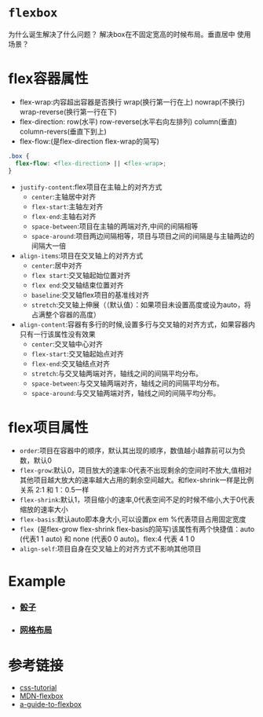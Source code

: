 # ```flexbox```
为什么诞生解决了什么问题？
解决box在不固定宽高的时候布局。垂直居中
使用场景？
# flex容器属性
- flex-wrap:内容超出容器是否换行 wrap(换行第一行在上) nowrap(不换行) wrap-reverse(换行第一行在下)
- flex-direction: row(水平) row-reverse(水平右向左排列) column(垂直) column-revers(垂直下到上)
- flex-flow:(是flex-direction flex-wrap的简写)
```css
.box {
  flex-flow: <flex-direction> || <flex-wrap>;
}
```
- ```justify-content```:flex项目在主轴上的对齐方式
  - ```center```:主轴居中对齐
  - ```flex-start```:主轴左对齐
  - ```flex-end```:主轴右对齐
  - ```space-between```:项目在主轴的两端对齐,中间的间隔相等
  - ```space-around```:项目两边间隔相等，项目与项目之间的间隔是与主轴两边的间隔大一倍
- ```align-items```:项目在交叉轴上的对齐方式
  - ```center```:居中对齐
  - ```flex start```:交叉轴起始位置对齐
  - ```flex end```:交叉轴结束位置对齐
  - ```baseline```:交叉轴flex项目的基准线对齐
  - ```stretch```:交叉轴上伸展（（默认值）：如果项目未设置高度或设为auto，将占满整个容器的高度）
- ```align-content```:容器有多行的时候,设置多行与交叉轴的对齐方式，如果容器内只有一行该属性没有效果
    - ```center```:交叉轴中心对齐
    - ```flex-start```:交叉轴起始点对齐
    - ```flex-end```:交叉轴结点对齐
    - ```stretch```:与交叉轴两端对齐，轴线之间的间隔平均分布。
    - ```space-between```:与交叉轴两端对齐，轴线之间的间隔平均分布。
    - ```space-around```:与交叉轴两端对齐，轴线之间的间隔平均分布。

# flex项目属性
- ```order```:项目在容器中的顺序，默认其出现的顺序，数值越小越靠前可以为负数，默认0
- ```flex-grow```:默认0，项目放大的速率:0代表不出现剩余的空间时不放大,值相对其他项目越大放大的速率越大占用的剩余空间越大。和flex-shrink一样是比例关系 2:1 和 1：0.5一样    
- ```flex-shrink```:默认1，项目缩小的速率,0代表空间不足的时候不缩小,大于0代表缩放的速率大小
- ```flex-basis```:默认auto即本身大小,可以设置px em %代表项目占用固定宽度
- ```flex ```(是flex-grow flex-shrink flex-basis的简写)该属性有两个快捷值：auto (代表1 1 auto) 和 none (代表0 0 auto)。flex:4 代表 4 1 0
- ```align-self```:项目自身在交叉轴上的对齐方式不影响其他项目

# Example
- ### [骰子](../css/example/flexbox/index.html)
- ### [网格布局](../css/example/flexbox/mesh.html)
# 参考链接 
- [css-tutorial](https://github.com/wangdoc/css-tutorial/blob/master/docs/layout/flexbox.md)
- [MDN-flexbox](https://developer.mozilla.org/zh-CN/docs/Learn/CSS/CSS_layout/Flexbox)
- [a-guide-to-flexbox](https://css-tricks.com/snippets/css/a-guide-to-flexbox)
